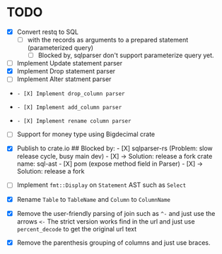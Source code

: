 # TODO
- [X] Convert restq to SQL
    - [ ] with the records as arguments to a prepared statement (parameterized query)
        - [ ] Blocked by, sqlparser don't support parameterize query yet.
- [ ] Implement Update statement parser
- [X] Implement Drop statement parser
- [ ] Implement Alter statment parser
-     - [X] Implement drop_column parser
-     - [X] Implement add_column parser
-     - [X] Implement rename column parser
- [ ] Support for money type using Bigdecimal crate
- [X] Publish to crate.io
        ## Blocked by:
        - [X] sqlparser-rs  (Problem: slow release cycle, busy main dev)
              - [X] -> Solution: release a fork crate name: sql-ast
        - [X] pom (expose method field in Parser)
              - [X] -> Solution: release a fork
- [ ] Implement `fmt::Display` on `Statement` AST such as `Select`
- [X] Rename `Table` to `TableName` and `Column` to `ColumnName`
- [X] Remove the user-friendly parsing of join such as `^-` and just use the arrows `<-`
    The strict version works find in the url and just use `percent_decode` to get the original url text
- [X] Remove the parenthesis grouping of columns and just use braces.

